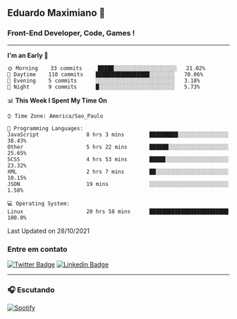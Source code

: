 ## Eduardo Maximiano 👋

### Front-End Developer, Code, Games !

---

<!--START_SECTION:waka-->
**I'm an Early 🐤** 

```text
🌞 Morning    33 commits     █████░░░░░░░░░░░░░░░░░░░░   21.02% 
🌆 Daytime    110 commits    █████████████████░░░░░░░░   70.06% 
🌃 Evening    5 commits      ░░░░░░░░░░░░░░░░░░░░░░░░░   3.18% 
🌙 Night      9 commits      █░░░░░░░░░░░░░░░░░░░░░░░░   5.73%

```


📊 **This Week I Spent My Time On** 

```text
⌚︎ Time Zone: America/Sao_Paulo

💬 Programming Languages: 
JavaScript               8 hrs 3 mins        █████████░░░░░░░░░░░░░░░░   38.43% 
Other                    5 hrs 22 mins       ██████░░░░░░░░░░░░░░░░░░░   25.65% 
SCSS                     4 hrs 53 mins       █████░░░░░░░░░░░░░░░░░░░░   23.32% 
XML                      2 hrs 7 mins        ██░░░░░░░░░░░░░░░░░░░░░░░   10.15% 
JSON                     19 mins             ░░░░░░░░░░░░░░░░░░░░░░░░░   1.58%

💻 Operating System: 
Linux                    20 hrs 58 mins      █████████████████████████   100.0%

```


 Last Updated on 28/10/2021
<!--END_SECTION:waka-->

### Entre em contato

[![Twitter Badge](https://img.shields.io/badge/-@edmaxi-1ca0f1?style=flat-square&labelColor=1ca0f1&logo=twitter&logoColor=white&link=https://twitter.com/edmaxi)](https://twitter.com/edmaxi)
[![Linkedin Badge](https://img.shields.io/badge/-Eduardo_Maximiano-0077B5?style=flat-square&logo=Linkedin&logoColor=white&link=https://www.linkedin.com/in/maximiano-eduardo)](https://www.linkedin.com/in/maximiano-eduardo)

---

### 🎧 Escutando
[![Spotify](https://novatorem-sandy.vercel.app/api/spotify)](https://open.spotify.com/user/comgigo)
